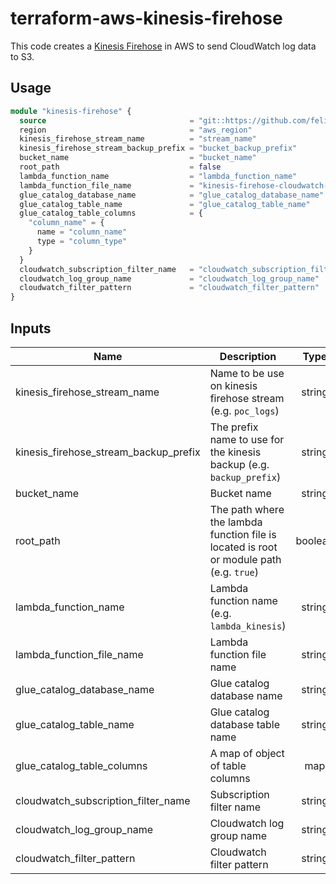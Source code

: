 # terraform-aws-kinesis-firehose

This code creates a [Kinesis Firehose]('https://aws.amazon.com/kinesis/data-firehose/') in AWS to send CloudWatch log data to S3.

## Usage

```terraform
module "kinesis-firehose" {
  source                                = "git::https://github.com/felipefrizzo/terraform-aws-kinesis-firehose.git?ref=master"
  region                                = "aws_region"
  kinesis_firehose_stream_name          = "stream_name"
  kinesis_firehose_stream_backup_prefix = "bucket_backup_prefix"
  bucket_name                           = "bucket_name"
  root_path                             = false
  lambda_function_name                  = "lambda_function_name"
  lambda_function_file_name             = "kinesis-firehose-cloudwatch-logs-json-processor-python"
  glue_catalog_database_name            = "glue_catalog_database_name"
  glue_catalog_table_name               = "glue_catalog_table_name"
  glue_catalog_table_columns            = {
    "column_name" = {
      name = "column_name"
      type = "column_type"
    }
  }
  cloudwatch_subscription_filter_name   = "cloudwatch_subscription_filter_name"
  cloudwatch_log_group_name             = "cloudwatch_log_group_name"
  cloudwatch_filter_pattern             = "cloudwatch_filter_pattern"
}
```

## Inputs

| Name | Description | Type | Default | Required |
|------|-------------|:----:|:-------:|:--------:|
| kinesis_firehose_stream_name | Name to be use on kinesis firehose stream (e.g. `poc_logs`) | string | - | yes |
| kinesis_firehose_stream_backup_prefix | The prefix name to use for the kinesis backup (e.g. `backup_prefix`) | string | `` | no |
| bucket_name | Bucket name | string | - | yes |
| root_path | The path where the lambda function file is located is root or module path (e.g. `true`) | boolean | `` | no |
| lambda_function_name | Lambda function name (e.g. `lambda_kinesis`) | string | - | yes |
| lambda_function_file_name | Lambda function file name | string | - | yes |
| glue_catalog_database_name | Glue catalog database name | string | - | yes |
| glue_catalog_table_name | Glue catalog database table name | string | - | yes |
| glue_catalog_table_columns | A map of object of table columns | map | `<map>` | yes |
| cloudwatch_subscription_filter_name | Subscription filter name | string | - | yes |
| cloudwatch_log_group_name | Cloudwatch log group name | string | - | yes |
| cloudwatch_filter_pattern | Cloudwatch filter pattern | string | - | yes |
